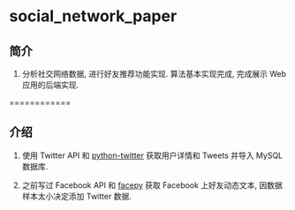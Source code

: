 social_network_paper
====================

## 简介

1. 分析社交网络数据, 进行好友推荐功能实现. 算法基本实现完成, 完成展示 Web 应用的后端实现.

============
## 介绍

1. 使用 Twitter API 和 [python-twitter](https://github.com/bear/python-twitter) 获取用户详情和 Tweets 并导入 MySQL数据库.

2. 之前写过 Facebook API 和 [facepy](https://github.com/jgorset/facepy) 获取 Facebook 上好友动态文本, 因数据样本太小决定添加 Twitter 数据.
